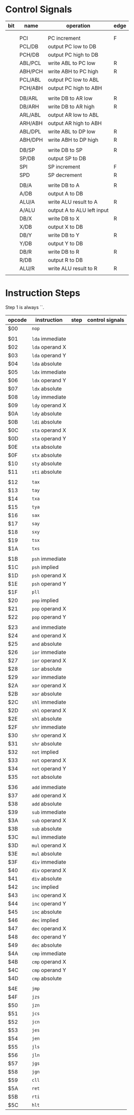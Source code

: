 # Control Signals

| bit | name | operation | edge |
| --- | --- | --- | --- |
|  |  | 
| <!-- --> |
|  | PCI | PC increment | F
|  | PCL/DB | output PC low to DB
|  | PCH/DB | output PC high to DB
|  | ABL/PCL | write ABL to PC low | R
|  | ABH/PCH | write ABH to PC high | R
|  | PCL/ABL | output PC low to ABL
|  | PCH/ABH | output PC high to ABH
| <!-- --> |
|  | DB/ARL | write DB to AR low | R
|  | DB/ARH | write DB to AR high | R
|  | ARL/ABL | output AR low to ABL
|  | ARH/ABH | output AR high to ABH
|  | ABL/DPL | write ABL to DP low | R
|  | ABH/DPH | write ABH to DP high | R
| <!-- --> |
|  | DB/SP | write DB to SP | R
|  | SP/DB | output SP to DB
|  | SPI | SP increment | F
|  | SPD | SP decrement | R
| <!-- --> |
|  | DB/A | write DB to A | R
|  | A/DB | output A to DB
|  | ALU/A | write ALU result to A | R
|  | A/ALU | output A to ALU left input
|  | DB/X | write DB to X | R
|  | X/DB | output X to DB
|  | DB/Y | write DB to Y | R
|  | Y/DB | output Y to DB
|  | DB/R | write DB to R | R
|  | R/DB | output R to DB
|  | ALU/R | write ALU result to R | R
|  |  | 

# Instruction Steps

Step 1 is always ``.

| opcode | instruction  | step | control signals
| --- | ---             | --- | --- |
| $00 | `nop`           |
| <!-- --> |
| $01 | `lda` immediate |
| $02 | `lda` operand X |
| $03 | `lda` operand Y |
| $04 | `lda` absolute  |
| $05 | `ldx` immediate |
| $06 | `ldx` operand Y |
| $07 | `ldx` absolute  |
| $08 | `ldy` immediate |
| $09 | `ldy` operand X |
| $0A | `ldy` absolute  |
| $0B | `ldi` absolute  |
| $0C | `sta` operand X |
| $0D | `sta` operand Y |
| $0E | `sta` absolute  |
| $0F | `stx` absolute  |
| $10 | `sty` absolute  |
| $11 | `sti` absolute  |
| <!-- --> |
| $12 | `tax`           |
| $13 | `tay`           |
| $14 | `txa`           |
| $15 | `tya`           |
| $16 | `sax`           |
| $17 | `say`           |
| $18 | `sxy`           |
| $19 | `tsx`           |
| $1A | `txs`           |
| <!-- --> |
| $1B | `psh` immediate |
| $1C | `psh` implied   |
| $1D | `psh` operand X |
| $1E | `psh` operand Y |
| $1F | `pll`           |
| $20 | `pop` implied   |
| $21 | `pop` operand X |
| $22 | `pop` operand Y |
| <!-- --> |
| $23 | `and` immediate |
| $24 | `and` operand X |
| $25 | `and` absolute  |
| $26 | `ior` immediate |
| $27 | `ior` operand X |
| $28 | `ior` absolute  |
| $29 | `xor` immediate |
| $2A | `xor` operand X |
| $2B | `xor` absolute  |
| $2C | `shl` immediate |
| $2D | `shl` operand X |
| $2E | `shl` absolute  |
| $2F | `shr` immediate |
| $30 | `shr` operand X |
| $31 | `shr` absolute  |
| $32 | `not` implied   |
| $33 | `not` operand X |
| $34 | `not` operand Y |
| $35 | `not` absolute  |
| <!-- --> |
| $36 | `add` immediate |
| $37 | `add` operand X |
| $38 | `add` absolute  |
| $39 | `sub` immediate |
| $3A | `sub` operand X |
| $3B | `sub` absolute  |
| $3C | `mul` immediate |
| $3D | `mul` operand X |
| $3E | `mul` absolute  |
| $3F | `div` immediate |
| $40 | `div` operand X |
| $41 | `div` absolute  |
| $42 | `inc` implied   |
| $43 | `inc` operand X |
| $44 | `inc` operand Y |
| $45 | `inc` absolute  |
| $46 | `dec` implied   |
| $47 | `dec` operand X |
| $48 | `dec` operand Y |
| $49 | `dec` absolute  |
| $4A | `cmp` immediate |
| $4B | `cmp` operand X |
| $4C | `cmp` operand Y |
| $4D | `cmp` absolute  |
| <!-- --> |
| $4E | `jmp`           |
| $4F | `jzs`           |
| $50 | `jzn`           |
| $51 | `jcs`           |
| $52 | `jcn`           |
| $53 | `jes`           |
| $54 | `jen`           |
| $55 | `jls`           |
| $56 | `jln`           |
| $57 | `jgs`           |
| $58 | `jgn`           |
| $59 | `cll`           |
| $5A | `ret`           |
| $5B | `rti`           |
| $5C | `hlt`           |

